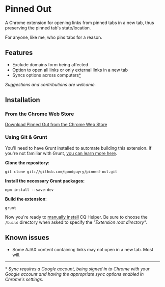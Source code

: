 Pinned Out
==========

A Chrome extension for opening links from pinned tabs in a new tab, thus preserving the pinned tab's state/location.

For anyone, like me, who pins tabs for a reason.

## Features

- Exclude domains form being affected
- Option to open all links or only external links in a new tab
- Syncs options across computers[\*](#known-issues)

_Suggestions and contributions are welcome._

## Installation

### From the Chrome Web Store

[Download Pinned Out from the Chrome Web Store](https://chrome.google.com/webstore/detail/pinned-out/ceieamdcjgdhigdichbkcckfpmhjbjcn)

### Using Git & Grunt

You'll need to have Grunt installed to automate building this extension. If you're not familiar with Grunt, [you can learn more here](http://gruntjs.com/getting-started).

**Clone the repository:**

```command-line
git clone git://github.com/goodguyry/pinned-out.git
```

**Install the necessary Grunt packages:**

```command-line
npm install --save-dev
```

**Build the extension:**

```command-line
grunt
```

Now you're ready to [manually install](http://developer.chrome.com/extensions/packaging.html) CQ Helper. Be sure to choose the ```/build``` directory when asked to specify the _"Extension root directory"_.

## Known issues

- Some AJAX content containing links may not open in a new tab. Most will.

---

\* _Sync requires a Google account, being signed in to Chrome with your Google account and having the appropriate sync options enabled in Chrome's settings._
